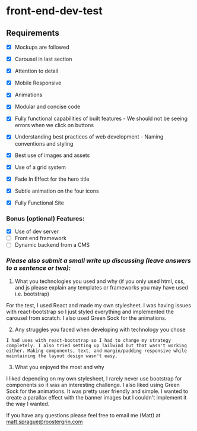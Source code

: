 # front-end-dev-test

## Requirements

- [X] Mockups are followed
- [X] Carousel in last section
- [X] Attention to detail
- [X] Mobile Responsive
- [X] Animations

- [X] Modular and concise code
- [X] Fully functional capabilities of built features
      - We should not be seeing errors when we click on buttons
- [X] Understanding best practices of web development
      - Naming conventions and styling
- [X] Best use of images and assets
- [X] Use of a grid system

- [X] Fade In Effect for the hero title
- [X] Subtle animation on the four icons
- [X] Fully Functional Site

### Bonus (optional) Features:
- [X] Use of dev server
- [ ] Front end framework
- [ ] Dynamic backend from a CMS

### *Please also submit a small write up discussing (leave answers to a sentence or two):*

  1. What you technologies you used and why (if you only used html, css, and js please explain any templates or frameworks you may have used i.e. bootstrap)

  For the test, I used React and made my own stylesheet. I was having issues with react-bootstrap so I just styled everything and implemented the carousel from scratch. I also used Green Sock for the animations.

  2. Any struggles you faced when developing with technology you chose

    I had uses with react-bootstrap so I had to change my strategy completely. I also tried setting up Tailwind but that wasn't working either. Making components, text, and margin/padding responsive while maintaining the layout design wasn't easy. 

  3. What you enjoyed the most and why

  I liked depending on my own stylesheet, I rarely never use bootstrap for components so it was an interesting challenge. I also liked using Green Sock for the animations. It was pretty user friendly and simple. I wanted to create a parallax effect with the banner images but I couldn't implement it the way I wanted.

If you have any questions please feel free to email me (Matt) at matt.sprague@roostergrin.com
